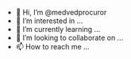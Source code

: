 - 👋 Hi, I’m @medvedprocuror
- 👀 I’m interested in ...
- 🌱 I’m currently learning ...
- 💞️ I’m looking to collaborate on ...
- 📫 How to reach me ...

<!---
medvedprocuror/medvedprocuror is a ✨ special ✨ repository because its `README.md` (this file) appears on your GitHub profile.
You can click the Preview link to take a look at your changes.
--->

